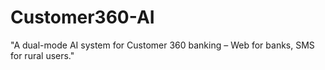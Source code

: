 # Customer360-AI
"A dual-mode AI system for Customer 360 banking – Web for banks, SMS for rural users."
